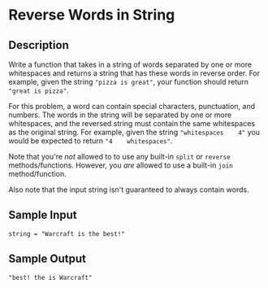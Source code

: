# Reverse Words in String

## Description
Write a function that takes in a string of words separated by one or more whitespaces and returns a string that has these words in reverse order. For example, given the string `"pizza is great"`, your function should return `"great is pizza"`.

For this problem, a word can contain special characters, punctuation, and numbers. The words in the string will be separated by one or more whitespaces, and the reversed string must contain the same whitespaces as the original string. For example, given the string `"whitespaces    4"` you would be expected to return `"4    whitespaces"`.

Note that you're *not* allowed to to use any built-in `split` or `reverse` methods/functions. However, you *are* allowed to use a built-in `join` method/function.

Also note that the input string isn't guaranteed to always contain words.

## Sample Input
```
string = "Warcraft is the best!"
```

## Sample Output
```
"best! the is Warcraft"
```